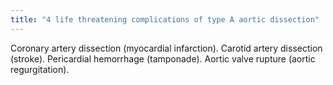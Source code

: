 ```yaml
---
title: "4 life threatening complications of type A aortic dissection"
---
```

Coronary artery dissection (myocardial infarction). Carotid artery dissection (stroke). Pericardial hemorrhage (tamponade). Aortic valve rupture (aortic regurgitation).

